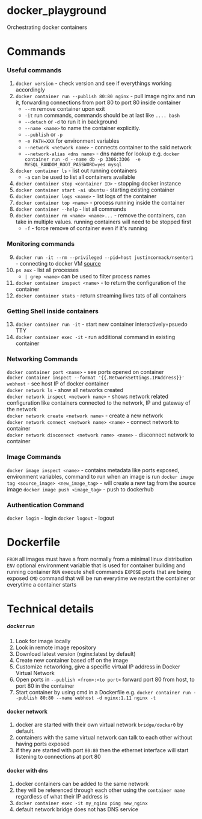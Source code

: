 # docker_playground
Orchestrating docker containers

# Commands
### Useful commands
1. `docker version` - check version and see if everythings working accordingly  
2. `docker container run --publish 80:80 nginx` - pull image nginx and run it, forwarding connections from port 80 to port 80 inside container  
    * `--rm` remove container upon exit
    * `-it` run commands, commands should be at last like `.... bash`
    * `--detach` or `-d` to run it in background
    * `--name <name>` to name the container explicitly.  
    * `--publish` or `-p`
    * `-e PATH=XXX` for environment variables  
    * `--network <network name>` - connects container to the said network
    * `--network-alias <dns name>` - dns name for lookup
e.g. `docker container run -d --name db -p 3306:3306  -e MYSQL_RANDOM_ROOT_PASSWORD=yes mysql`  
3. `docker container ls` - list out running containers
    * `-a` can be used to list all containers available
4. `docker container stop <container ID>` - stopping docker instance
5. `docker container start -ai ubuntu` - starting existing container
5. `docker container logs <name>` - list logs of the container
6. `docker container top <name>` - process running inside the container
7. `docker container --help` - list all commands
8. `docker container rm <name> <name>...` - remove the containers, can take in multiple values. running containers will need to be stopped first
    * `-f` - force remove of container even if it's running
    
### Monitoring commands
9. `docker run -it --rm --privileged --pid=host justincormack/nsenter1` - connecting to docker VM [source](https://github.com/justincormack/nsenter1)
10. `ps aux` - list all processes
    * `| grep <name>` can be used to filter process names
11. `docker container inspect <name>` - to return the configuration of the container
12. `docker container stats` - return streaming lives tats of all containers

### Getting Shell inside containers
13. `docker container run -it` - start new container interactively+psuedo TTY
14. `docker container exec -it` - run additional command in existing container

### Networking Commands
`docker container port <name>` - see ports opened on container  
`docker container inspect --format '{{.NetworkSettings.IPAddress}}' webhost` - see host IP of docker container  
`docker network ls` - show all networks created  
`docker network inspect <network name>` - shows network related configuration like containers connected to the network, IP and gateway of the network  
`docker network create <network name>` - create a new network  
`docker network connect <network name> <name>` - connect network to container  
`docker network disconnect <network name> <name>` - disconnect network to container  

### Image Commands
`docker image inspect <name>` - contains metadata like ports exposed, environment variables, command to run when an image is run
`docker image tag <source_image> <new_image_tag>` - will create a new tag from the source image
`docker image push <image_tag>` - push to dockerhub

### Authentication Command
`docker login` - login
`docker logout` - logout
    
# Dockerfile
`FROM` all images must have a from normally from a minimal linux distribution
`ENV` optional environment variable that is used for container building and running container
`RUN` execute shell commands
`EXPOSE` ports that are being exposed
`CMD` command that will be run everytime we restart the container or everytime a container starts

# Technical details
##### docker run
1. Look for image locally
2. Look in remote image repository
3. Download latest version (nginx:latest by default)
4. Create new container based off on the image
5. Customize networking, give a specific virtual IP address in Docker Virtual Network
6. Open ports in `--publish <from>:<to port>` forward port 80 from host, to port 80 in the container
7. Start container by using cmd in a Dockerfile
e.g. `docker container run --publish 80:80 --name webhost -d nginx:1.11 nginx -t`

#### docker network
1. docker are started with their own virtual network `bridge/docker0` by default.
2. containers with the same virtual network can talk to each other without having ports exposed
3. if they are started with port `80:80` then the ethernet interface will start listening to connections at port 80

#### docker with dns
1. docker containers can be added to the same network 
2. they will be referenced through each other using the `container name` regardless of what their IP address is
3. `docker container exec -it my_nginx ping new_nginx`
4. default network bridge does not has DNS service
